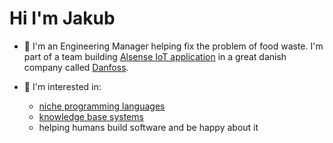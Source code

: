 # Hi I'm Jakub

- 🔭 I'm an Engineering Manager helping fix the problem of food waste. I'm part of a team building [Alsense IoT application](https://www.danfoss.com/en/products/dcs/monitoring-and-services/alsense-food-retail/) in a great danish company called [Danfoss](https://www.danfoss.com/).

- 🌱 I'm interested in:
  - [niche programming languages](https://github.com/jakub-c/exercises-the-little-schemer)
  - [knowledge base systems](https://jkbc.io/notes/)
  - helping humans build software and be happy about it
  <!--
  **jakub-c/jakub-c** is a ✨ _special_ ✨ repository because its `README.md` (this file) appears on your GitHub profile.

Here are some ideas to get you started:

- 🔭 I’m currently working on ...
- 🌱 I’m currently learning ...
- 👯 I’m looking to collaborate on ...
- 🤔 I’m looking for help with ...
- 💬 Ask me about ...
- 📫 How to reach me: ...
- 😄 Pronouns: ...
- ⚡ Fun fact: ...
  -->
